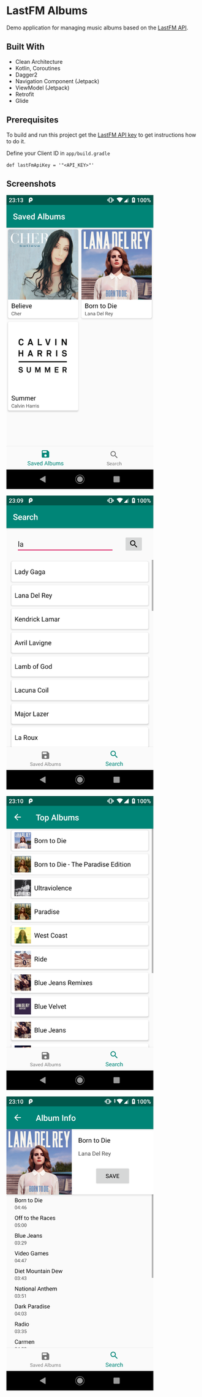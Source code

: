# LastFM Albums

Demo application for managing music albums based on the [LastFM API](https://www.last.fm/api/).

## Built With

* Clean Architecture
* Kotlin, Coroutines
* Dagger2
* Navigation Component (Jetpack)
* ViewModel (Jetpack)
* Retrofit
* Glide

## Prerequisites

To build and run this project get the [LastFM API key](https://www.last.fm/api/authentication) to get instructions how to do it.

Define your Client ID in ``app/build.gradle``
```
def lastFmApiKey = '"<API_KEY>"'
```


## Screenshots
![Screenshot1](./readme/screenshot1.png "Screenshot1")

![Screenshot2](./readme/screenshot2.png "Screenshot2")

![Screenshot3](./readme/screenshot3.png "Screenshot3")

![Screenshot4](./readme/screenshot4.png "Screenshot4")
